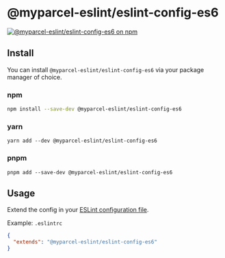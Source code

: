 # @myparcel-eslint/eslint-config-es6

[![@myparcel-eslint/eslint-config-es6 on npm](https://img.shields.io/npm/v/@myparcel-eslint/eslint-config-es6?style=for-the-badge)](https://npmjs.com/package/@myparcel-eslint/eslint-config-es6)

## Install

You can install `@myparcel-eslint/eslint-config-es6` via your package manager of choice.

### npm

```bash
npm install --save-dev @myparcel-eslint/eslint-config-es6
```

### yarn

```shell
yarn add --dev @myparcel-eslint/eslint-config-es6
```

### pnpm

```shell
pnpm add --save-dev @myparcel-eslint/eslint-config-es6
```

## Usage

Extend the config in your [ESLint configuration file].

Example: `.eslintrc`

```json
{
  "extends": "@myparcel-eslint/eslint-config-es6"
}
```

[ESLint configuration file]: https://eslint.org/docs/user-guide/configuring
